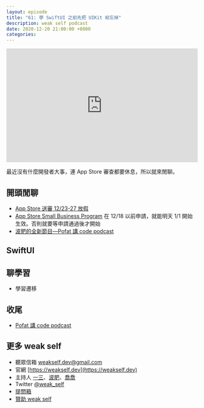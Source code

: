 ```yaml
---
layout: episode
title: "61: 學 SwiftUI 之前先把 UIKit 給忘掉"
description: weak self podcast
date: 2020-12-20 21:00:00 +0800
categories: 
---
```


<iframe src="https://www.listennotes.com/embedded/e/698497c5ac704761b712737a29c01042/" height="300px" width="100%" style="width: 1px; min-width: 100%;" frameborder="0" scrolling="no" loading="lazy"></iframe>

最近沒有什麼開發者大事，連 App Store 審查都要休息，所以就來閒聊。

## 開頭閒聊

- [App Store 送審 12/23-27 放假](https://developer.apple.com/news/?id=l83x4b65)
- [App Store Small Business Program](https://developer.apple.com/app-store/small-business-program/) 在 12/18 以前申請，就能明天 1/1 開始生效。否則就要等申請通過後才開始
- [波肥的全新節目—Pofat 講 code podcast](https://kongcode.tw)

## SwiftUI

## 聊學習

- 學習遷移

## 收尾

- [Pofat 講 code podcast](https://kongcode.tw)

## 更多 weak self

* 聽眾信箱 [weakself.dev@gmail.com](mailto:weakself.dev@gmail.com)
* 官網 [https://weakself.dev](https://weakself.dev)
* 主持人 [一三](https://twitter.com/ethanhuang13)、[波肥](https://twitter.com/PofatTseng)、[喬喬](https://twitter.com/joe_trash_talk)
* Twitter [@weak_self](https://twitter.com/weak_self)
* [提問箱](https://peing.net/zh-TW/weak_self)
* [贊助 weak self](https://weakself.dev/#donation)